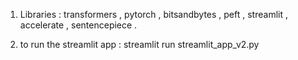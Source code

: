 1. Libraries :
transformers ,
pytorch ,
bitsandbytes , 
peft , 
streamlit , 
accelerate , 
sentencepiece .

2. to run the streamlit app : streamlit run streamlit_app_v2.py